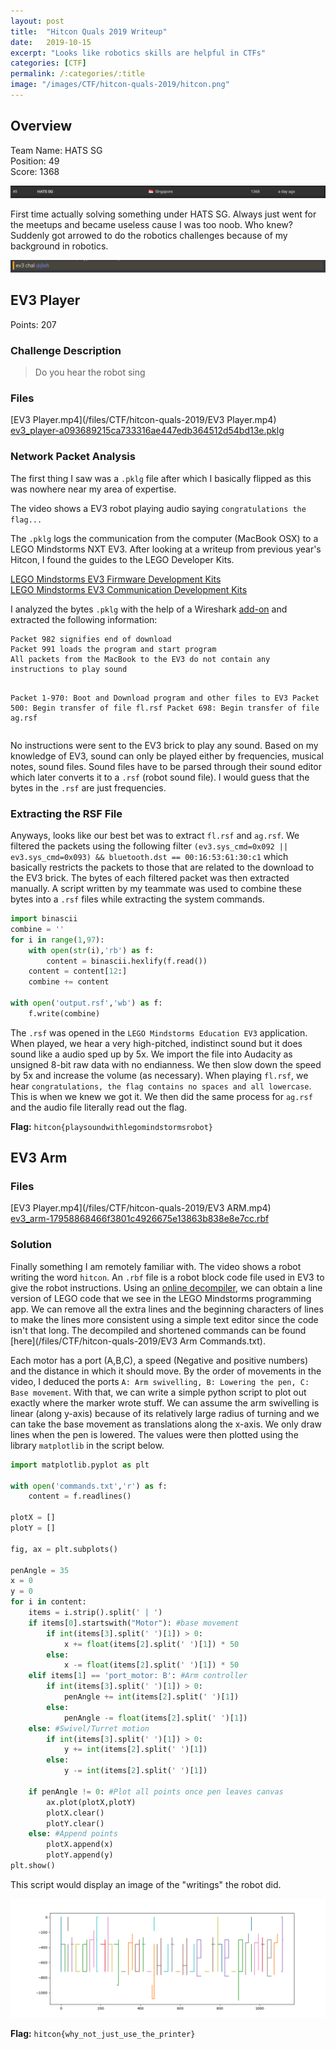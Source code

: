 ```yaml
---
layout: post
title:  "Hitcon Quals 2019 Writeup"
date:   2019-10-15
excerpt: "Looks like robotics skills are helpful in CTFs"
categories: [CTF]
permalink: /:categories/:title
image: "/images/CTF/hitcon-quals-2019/hitcon.png"
---
```


## Overview
Team Name: HATS SG  
Position: 49  
Score: 1368

<img class="image normal" src="/images/CTF/hitcon-quals-2019/scoreboard.png" alt>

First time actually solving something under HATS SG. Always just went for the meetups and became useless cause I was too noob. Who knew? Suddenly got arrowed to do the robotics challenges because of my background in robotics.

<img class="image normal" src="/images/CTF/hitcon-quals-2019/arrow.png" alt>


## EV3 Player
Points: 207

### Challenge Description
> Do you hear the robot sing

### Files
[EV3 Player.mp4](/files/CTF/hitcon-quals-2019/EV3 Player.mp4)  
[ev3_player-a093689215ca733316ae447edb364512d54bd13e.pklg](/files/CTF/hitcon-quals-2019/ev3_player-a093689215ca733316ae447edb364512d54bd13e.pklg)

### Network Packet Analysis
The first thing I saw was a `.pklg` file after which I basically flipped as this was nowhere near my area of expertise. 

The video shows a EV3 robot playing audio saying `congratulations the flag...`

The `.pklg` logs the communication from the computer (MacBook OSX) to a LEGO Mindstorms NXT EV3. After looking at a writeup from previous year's Hitcon, I found the guides to the LEGO Developer Kits. 

[LEGO Mindstorms EV3 Firmware Development Kits](https://le-www-live-s.legocdn.com/sc/media/files/ev3-developer-kit/lego%20mindstorms%20ev3%20firmware%20developer%20kit-7be073548547d99f7df59ddfd57c0088.pdf)  
[LEGO Mindstorms EV3 Communication Development Kits](https://le-www-live-s.legocdn.com/sc/media/files/ev3-developer-kit/lego%20mindstorms%20ev3%20communication%20developer%20kit-f691e7ad1e0c28a4cfb0835993d76ae3.pdf)
 
I analyzed the bytes `.pklg` with the help of a Wireshark [add-on](https://github.com/ev3dev/lms-hacker-tools/blob/master/EV3) and extracted the following information:
<div><pre><code>Packet 982 signifies end of download
Packet 991 loads the program and start program
All packets from the MacBook to the EV3 do not contain any instructions to play sound

Packet 1-970: Boot and Download program and other files to EV3
    Packet 500: Begin transfer of file fl.rsf
    Packet 698: Begin transfer of file ag.rsf </code></pre></div>

No instructions were sent to the EV3 brick to play any sound. Based on my knowledge of EV3, sound can only be played either by frequencies, musical notes, sound files. Sound files have to be parsed through their sound editor which later converts it to a `.rsf` (robot sound file). I would guess that the bytes in the `.rsf` are just frequencies. 

### Extracting the RSF File
Anyways, looks like our best bet was to extract `fl.rsf` and `ag.rsf`. We filtered the packets using the following filter `(ev3.sys_cmd=0x092 || ev3.sys_cmd=0x093) && bluetooth.dst == 00:16:53:61:30:c1` which basically restricts the packets to those that are related to the download to the EV3 brick. The bytes of each filtered packet was then extracted manually. A script written by my teammate was used to combine these bytes into a `.rsf` files while extracting the system commands.

``` python
import binascii
combine = ''
for i in range(1,97):
    with open(str(i),'rb') as f:
        content = binascii.hexlify(f.read())
    content = content[12:]
    combine += content

with open('output.rsf','wb') as f:
    f.write(combine)
```
  
The `.rsf` was opened in the `LEGO Mindstorms Education EV3` application. When played, we hear a very high-pitched, indistinct sound but it does sound like a audio sped up by 5x. We import the file into Audacity as unsigned 8-bit raw data with no endianness. We then slow down the speed by 5x and increase the volume (as necessary).
When playing `fl.rsf`, we hear `congratulations, the flag contains no spaces and all lowercase`. This is when we knew we got it. We then did the same process for `ag.rsf` and the audio file literally read out the flag.

**Flag:** `hitcon{playsoundwithlegomindstormsrobot}`

## EV3 Arm
### Files
[EV3 Player.mp4](/files/CTF/hitcon-quals-2019/EV3 ARM.mp4)  
[ev3_arm-17958868466f3801c4926675e13863b838e8e7cc.rbf](/files/CTF/hitcon-quals-2019/ev3_arm-17958868466f3801c4926675e13863b838e8e7cc.rbf)

### Solution
Finally something I am remotely familiar with. The video shows a robot writing the word `hitcon`. An `.rbf` file is a robot block code file used in EV3 to give the robot instructions. Using an [online decompiler](http://ev3treevis.azurewebsites.net/), we can obtain a line version of LEGO code that we see in the LEGO Mindstorms programming app. We can remove all the extra lines and the beginning characters of lines to make the lines more consistent using a simple text editor since the code isn't that long. The decompiled and shortened commands can be found [here](/files/CTF/hitcon-quals-2019/EV3 Arm Commands.txt).

Each motor has a port (A,B,C), a speed (Negative and positive numbers) and the distance in which it should move. By the order of movements in the video, I deduced the ports `A: Arm swivelling, B: Lowering the pen, C: Base movement`. With that, we can write a simple python script to plot out exactly where the marker wrote stuff. We can assume the arm swivelling is linear (along y-axis) because of its relatively large radius of turning and we can take the base movement as translations along the x-axis. We only draw lines when the pen is lowered. The values were then plotted using the library `matplotlib` in the script below.

``` python
import matplotlib.pyplot as plt

with open('commands.txt','r') as f:
    content = f.readlines()

plotX = []
plotY = []

fig, ax = plt.subplots()

penAngle = 35
x = 0
y = 0
for i in content:
    items = i.strip().split(' | ')
    if items[0].startswith("Motor"): #base movement
        if int(items[3].split(' ')[1]) > 0:
            x += float(items[2].split(' ')[1]) * 50
        else:
            x -= float(items[2].split(' ')[1]) * 50
    elif items[1] == 'port_motor: B': #Arm controller
        if int(items[3].split(' ')[1]) > 0:
            penAngle += int(items[2].split(' ')[1])
        else:
            penAngle -= float(items[2].split(' ')[1])
    else: #Swivel/Turret motion
        if int(items[3].split(' ')[1]) > 0:
            y += int(items[2].split(' ')[1])
        else:
            y -= int(items[2].split(' ')[1])

    if penAngle != 0: #Plot all points once pen leaves canvas
        ax.plot(plotX,plotY)
        plotX.clear()
        plotY.clear()
    else: #Append points
        plotX.append(x)
        plotY.append(y)
plt.show()
```
  
This script would display an image of the "writings" the robot did.

<img class="image normal" src="/images/CTF/hitcon-quals-2019/ev3 Arm Output.png" alt>

**Flag:** `hitcon{why_not_just_use_the_printer}`
